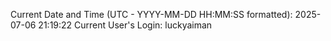 Current Date and Time (UTC - YYYY-MM-DD HH:MM:SS formatted): 2025-07-06 21:19:22
Current User's Login: luckyaiman

